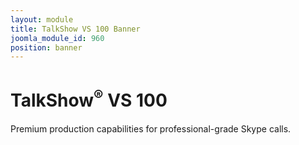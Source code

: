 ```yaml
---
layout: module
title: TalkShow VS 100 Banner
joomla_module_id: 960
position: banner
---
```

<!-- Module: TalkShow VS 100 Banner -->
<div class="content-container clearfix">
	<h1>TalkShow<sup>®</sup> VS 100</h1>
	<p class="sub-heading">Premium production capabilities for professional-grade Skype calls.</p>
</div>

